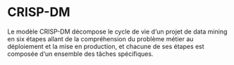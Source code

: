 # CRISP-DM
Le modèle CRISP-DM décompose le cycle de vie d‘un projet de data mining en six étapes allant de la compréhension du problème métier au déploiement et la mise en production, et chacune de ses étapes est composée d‘un ensemble des tâches spécifiques.
